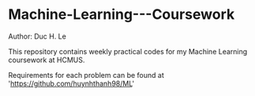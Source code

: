 # Machine-Learning---Coursework
Author: Duc H. Le

This repository contains weekly practical codes for my Machine Learning coursework at HCMUS.

Requirements for each problem can be found at 'https://github.com/huynhthanh98/ML'
